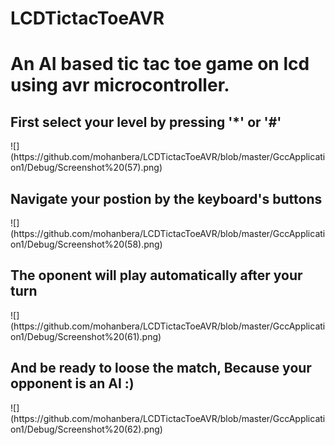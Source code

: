 # LCDTictacToeAVR
<h1>An AI based tic tac toe game on lcd using avr microcontroller.</h1>
<h2> First select your level by pressing '*' or '#' </h2>
![](https://github.com/mohanbera/LCDTictacToeAVR/blob/master/GccApplication1/Debug/Screenshot%20(57).png)
<h2> Navigate your postion by the keyboard's buttons</h2>
![](https://github.com/mohanbera/LCDTictacToeAVR/blob/master/GccApplication1/Debug/Screenshot%20(58).png)
<h2> The oponent will play automatically after your turn </h2>
![](https://github.com/mohanbera/LCDTictacToeAVR/blob/master/GccApplication1/Debug/Screenshot%20(61).png)
<h2> And be ready to loose the match, Because your opponent is an AI :)</h2>
![](https://github.com/mohanbera/LCDTictacToeAVR/blob/master/GccApplication1/Debug/Screenshot%20(62).png)
